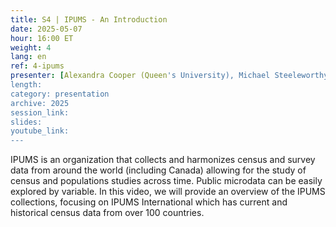 ```yaml
---
title: S4 | IPUMS - An Introduction
date: 2025-05-07
hour: 16:00 ET
weight: 4
lang: en
ref: 4-ipums
presenter: [Alexandra Cooper (Queen's University), Michael Steeleworthy (Wilfred Laurier University)]
length:
category: presentation
archive: 2025
session_link:
slides:
youtube_link:
---
```

IPUMS is an organization that collects and harmonizes census and survey data from around the world (including Canada) allowing for the study of census and populations studies across time.  Public microdata can be easily explored by variable.<!--more--> In this video, we will provide an overview of the IPUMS collections, focusing on IPUMS International which has current and historical census data from over 100 countries.
